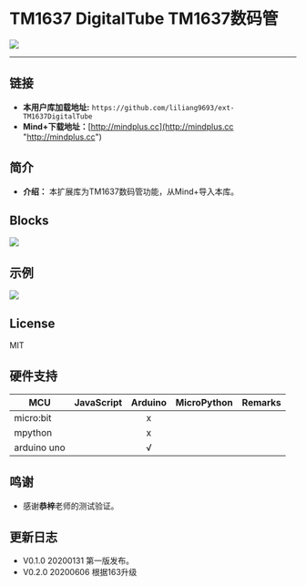 # TM1637 DigitalTube TM1637数码管


![](./arduinoC/_images/featured.png)

---------------------------------------------------------


## 链接
- **本用户库加载地址:** ```https://github.com/liliang9693/ext-TM1637DigitalTube```
- **Mind+下载地址：**[http://mindplus.cc](http://mindplus.cc "http://mindplus.cc")      

## 简介

- **介绍：** 本扩展库为TM1637数码管功能，从Mind+导入本库。  

## Blocks

![](./arduinoC/_images/block.png)

## 示例
![](./arduinoC/_images/example.png)



## License

MIT

## 硬件支持

MCU                | JavaScript    | Arduino   | MicroPython    | Remarks
------------------ | :----------: | :----------: | :---------: | -----
micro:bit        |             |       x       |             | 
mpython        |             |         x     |             | 
arduino uno    |             |        √      |             | 

## 鸣谢
- 感谢**恭梓**老师的测试验证。

## 更新日志
- V0.1.0 20200131 第一版发布。
- V0.2.0 20200606 根据163升级



